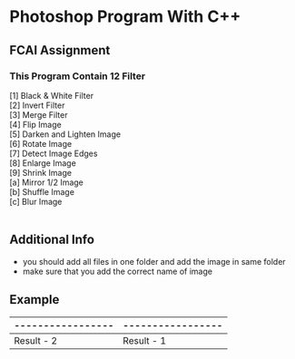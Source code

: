 # Photoshop Program With C++ 
## FCAI Assignment 
### This Program Contain 12 Filter

[1] Black & White Filter <br />
[2] Invert Filter<br />
[3] Merge Filter <br />
[4] Flip Image<br />
[5] Darken and Lighten Image <br />
[6] Rotate Image<br />
[7] Detect Image Edges <br />
[8] Enlarge Image<br />
[9] Shrink Image<br />
[a] Mirror 1/2 Image<br />
[b] Shuffle Image<br />
[c] Blur Image<br />
<br />
## Additional Info
- you should add all files in one folder and add the image in same folder
- make sure that you add the correct name of image
## Example
|-----------------|-----------------|
| ----------------| --------------- |
|  Result - 2 | Result - 1      |
